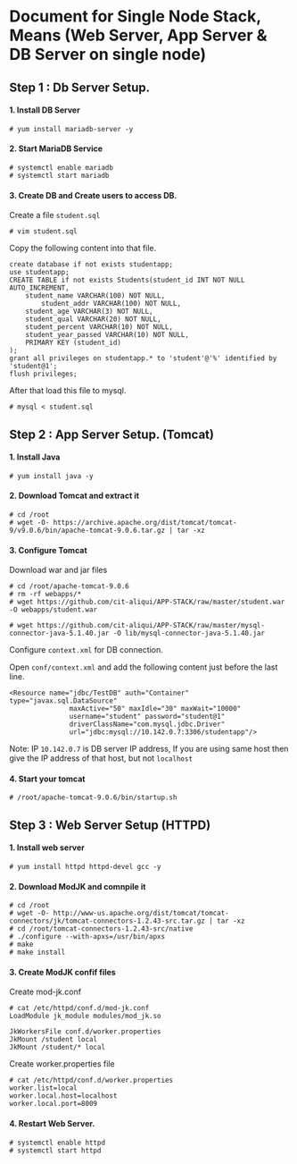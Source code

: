 # Document for Single Node Stack, Means (Web Server, App Server & DB Server on single node)

## Step 1 : Db Server Setup.

#### 1. Install DB Server
```
# yum install mariadb-server -y
```

#### 2. Start MariaDB Service
```
# systemctl enable mariadb
# systemctl start mariadb
```

#### 3. Create DB and Create users to access DB.

Create a file `student.sql`
```
# vim student.sql
```

Copy the following content into that file.
```
create database if not exists studentapp;
use studentapp;
CREATE TABLE if not exists Students(student_id INT NOT NULL AUTO_INCREMENT,
	student_name VARCHAR(100) NOT NULL,
        student_addr VARCHAR(100) NOT NULL,
	student_age VARCHAR(3) NOT NULL,
	student_qual VARCHAR(20) NOT NULL,
	student_percent VARCHAR(10) NOT NULL,
	student_year_passed VARCHAR(10) NOT NULL,
	PRIMARY KEY (student_id)
);
grant all privileges on studentapp.* to 'student'@'%' identified by 'student@1';
flush privileges;
```

After that load this file to mysql.
```
# mysql < student.sql
```

## Step 2 : App Server Setup. (Tomcat)

#### 1. Install Java
```
# yum install java -y
```

#### 2. Download Tomcat and extract it
```
# cd /root
# wget -O- https://archive.apache.org/dist/tomcat/tomcat-9/v9.0.6/bin/apache-tomcat-9.0.6.tar.gz | tar -xz
```

#### 3. Configure Tomcat

Download war and jar files
```
# cd /root/apache-tomcat-9.0.6
# rm -rf webapps/*
# wget https://github.com/cit-aliqui/APP-STACK/raw/master/student.war -O webapps/student.war

# wget https://github.com/cit-aliqui/APP-STACK/raw/master/mysql-connector-java-5.1.40.jar -O lib/mysql-connector-java-5.1.40.jar
```

Configure `context.xml` for DB connection.

Open `conf/context.xml` and add the following content just before the last line.

```
<Resource name="jdbc/TestDB" auth="Container" type="javax.sql.DataSource"
               maxActive="50" maxIdle="30" maxWait="10000"
               username="student" password="student@1"
               driverClassName="com.mysql.jdbc.Driver"
               url="jdbc:mysql://10.142.0.7:3306/studentapp"/>

```

Note: IP `10.142.0.7` is DB server IP address, If you are using same host then give the IP address of that host, but not `localhost`

#### 4. Start your tomcat
```
# /root/apache-tomcat-9.0.6/bin/startup.sh
```

## Step 3 : Web Server Setup (HTTPD)

#### 1. Install web server
```
# yum install httpd httpd-devel gcc -y
```

#### 2. Download ModJK and comnpile it
```
# cd /root
# wget -O- http://www-us.apache.org/dist/tomcat/tomcat-connectors/jk/tomcat-connectors-1.2.43-src.tar.gz | tar -xz
# cd /root/tomcat-connectors-1.2.43-src/native
# ./configure --with-apxs=/usr/bin/apxs
# make 
# make install
```

#### 3. Create ModJK confif files

Create mod-jk.conf
```
# cat /etc/httpd/conf.d/mod-jk.conf
LoadModule jk_module modules/mod_jk.so

JkWorkersFile conf.d/worker.properties
JkMount /student local
JkMount /student/* local

```

Create worker.properties file
```
# cat /etc/httpd/conf.d/worker.properties 
worker.list=local
worker.local.host=localhost
worker.local.port=8009
```

#### 4. Restart Web Server.

```
# systemctl enable httpd
# systemctl start httpd
```



